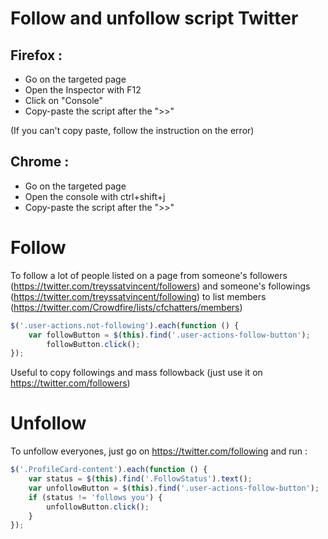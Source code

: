 # Follow and unfollow script Twitter
## Firefox :
- Go on the targeted page
- Open the Inspector with F12
- Click on "Console"
- Copy-paste the script after the ">>"

(If you can't copy paste, follow the instruction on the error)

## Chrome :
- Go on the targeted page
- Open the console with ctrl+shift+j
- Copy-paste the script after the ">>" 

# Follow
To follow a lot of people listed on a page from someone's followers (https://twitter.com/treyssatvincent/followers) and someone's followings (https://twitter.com/treyssatvincent/following) to list members (https://twitter.com/Crowdfire/lists/cfchatters/members)  

```javascript
$('.user-actions.not-following').each(function () {
    var followButton = $(this).find('.user-actions-follow-button');
        followButton.click();
});
```

Useful to copy followings and mass followback (just use it on https://twitter.com/followers)

# Unfollow
To unfollow everyones, just go on https://twitter.com/following and run :  
```javascript
$('.ProfileCard-content').each(function () {
    var status = $(this).find('.FollowStatus').text();
    var unfollowButton = $(this).find('.user-actions-follow-button');
    if (status != 'follows you') {
        unfollowButton.click();
    }
});
```
